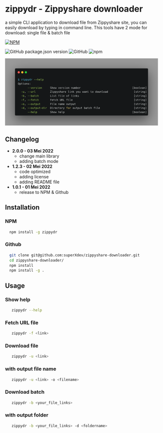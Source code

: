 # zippydr - Zippyshare downloader

a simple CLI application to download file from Zippyshare site, you can easily download by typing in command line. This tools have 2 mode for download: single file & batch file

[![NPM](https://nodei.co/npm/zippydr.png?compact=true)](https://nodei.co/npm/zippydr/)

![GitHub package.json version](https://img.shields.io/github/package-json/v/superXdev/zippyshare-downloader.svg) ![GitHub](https://img.shields.io/github/license/superXdev/zippyshare-downloader.svg) ![npm](https://img.shields.io/npm/dw/zippydr)

![preview](https://github.com/superXdev/zippyshare-downloader/blob/main/preview.png?raw=true)


## Changelog
- **2.0.0 - 03 Mei 2022**
  - change main library
  - adding batch mode
- **1.2.3 - 02 Mei 2022**
  - code optimized
  - adding license
  - adding README file
- **1.0.1 - 01 Mei 2022**
  - release to NPM & Github

## Installation

### NPM
```bash
  npm install -g zippydr
```

### Github
```bash
  git clone git@github.com:superXdev/zippyshare-downloader.git
  cd zippyshare-downloader/
  npm install
  npm install -g .
```

## Usage

### Show help
```bash
   zippydr --help
```

### Fetch URL file
```bash
   zippydr -f <link>
```

### Download file
```bash
   zippydr -u <link>
```

### with output file name
```bash
   zippydr -u <link> -o <filename>
```

### Download batch
```bash
   zippydr -b <your_file_links>
```

### with output folder
```bash
   zippydr -b <your_file_links> -d <foldername>
```